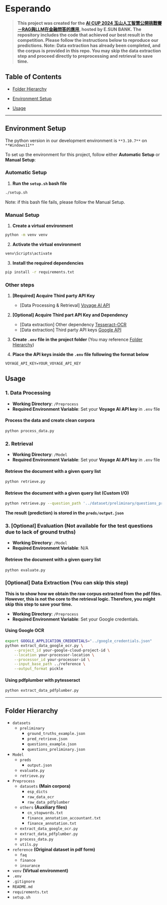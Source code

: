 # Esperando
  

> **This project was created for the [AI CUP 2024 玉山人工智慧公開挑戰賽－RAG與LLM在金融問答的應用](https://tbrain.trendmicro.com.tw/Competitions/Details/37), hosted by E.SUN BANK. The repository includes the code that achieved our best result in the competition. Please follow the instructions below to reproduce our predictions. Note: Data extraction has already been completed, and the corpus is provided in this repo. You may skip the data extraction step and proceed directly to preprocessing and retrieval to save time.**


## Table of Contents

- [Folder Hierarchy](#folder-hierarchy)

- [Environment Setup](#environment-setup)

- [Usage](#usage)
  
---

## Environment Setup

The python version in our development environment is `**3.10.7**` on `**Windows11**`

To set up the environment for this project, follow either **Automatic Setup** or **Manual Setup**:

### Automatic Setup

1. **Run the `setup.sh` bash file**
```bash
./setup.sh
```

Note: if this bash file fails, please follow the Manual Setup.

### Manual Setup

1.  **Create a virtual environment**
```bash
python -m venv venv
```

2. **Activate the virtual environment**
```bash
venv\Scripts\activate
```

3.  **Install the required dependencies**
```bash
pip install -r requirements.txt
```

### Other steps

1. **[Required] Acquire Third party API Key**
    - [Data Processing & Retrieval] [Voyage AI API](https://dash.voyageai.com)

2. **[Optional] Acquire Third part API Key and Dependency**
    - [Data extraction] Other dependency [Tesseract-OCR](https://github.com/tesseract-ocr/tesseract)
    - [Data extraction] Third party API keys [Google API](https://cloud.google.com/use-cases/ocr)

3.  **Create `.env` file in the project folder** (You may reference [Folder Hierarchy](#folder-hierarchy)) 

4.  **Place the API keys inside the `.env` file following the format below**
```
VOYAGE_API_KEY=YOUR_VOYAGE_API_KEY
```


## Usage


### 1. Data Processing
 - **Working Directory**: `/Preprocess` 
 - **Required Environment Variable**: Set your **Voyage AI API key** in `.env` file

#### Process the data and create clean corpora
```bash
python process_data.py
```


### 2. Retrieval
 - **Working Directory**: `/Model` 
 - **Required Environment Variable**: Set your **Voyage AI API key** in `.env` file

#### Retrieve the document with a given query list
```bash
python retrieve.py
```

#### Retrieve the document with a given query list (Custom I/O)
```bash
python retrieve.py --question_path '../dataset/preliminary/questions_preliminary.json' --dict_path '../Preprocess/datasets/esp_dicts' --output_path 'preds/output.json'
```

**The result (prediction) is stored in the `preds/output.json`**


### 3. [Optional] Evaluation (Not available for the test questions due to lack of ground truths)
 - **Working Directory**: `/Model` 
 - **Required Environment Variable**: N/A

#### Retrieve the document with a given query list
```bash
python evaluate.py
```


### [Optional] Data Extraction (You can skip this step)

**This is to show how we obtain the raw corpus extracted from the pdf files. However, this is not the core to the retrieval logic. Therefore, you might skip this step to save your time.**

 - **Working Directory**: `/Preprocess` 
 - **Required Environment Variable**: Set your Google credentials.
#### **Using Google OCR**
```bash 
export GOOGLE_APPLICATION_CREDENTIALS="../google_credentials.json"
python extract_data_google_ocr.py \
    --project_id your-google-cloud-project-id \
    --location your-processor-location \
    --processor_id your-processor-id \
    --input_base_path ../reference \
    --output_format pickle
```
#### **Using pdfplumber with pytesseract**
```bash 
python extract_data_pdfplumber.py
```

---

## Folder Hierarchy
- `datasets`
  - `preliminary`
    - `ground_truths_example.json`
    - `pred_retrieve.json`
    - `questions_example.json`
    - `questions_preliminary.json`
- `Model`
  - `preds`
    - `output.json`
  - `evaluate.py`
  - `retrieve.py`
- `Preprocess`
  - `datasets` **(Main corpora)**
    - `esp_dicts`
    - `raw_data_ocr`
    - `raw_data_pdfplumber`
  - `others` **(Auxiliary files)**
    - `cn_stopwords.txt`
    - `finance_annotation_accountant.txt`
    - `finance_annotation.txt`
  - `extract_data_google_ocr.py`
  - `extract_data_pdfplumber.py`
  - `process_data.py`
  - `utils.py`
- `reference` **(Original dataset in pdf form)**
  - `faq`
  - `finance`
  - `insurance`
- `venv` **(Virtual environment)**
- `.env`
- `.gitignore`
- `README.md`
- `requirements.txt`
- `setup.sh`
